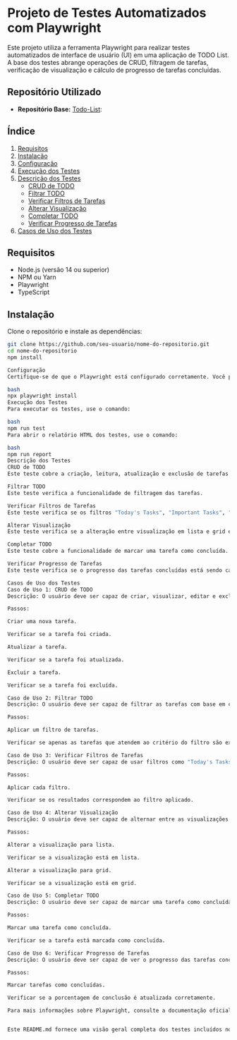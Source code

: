 # Projeto de Testes Automatizados com Playwright

Este projeto utiliza a ferramenta Playwright para realizar testes automatizados de interface de usuário (UI) em uma aplicação de TODO List. A base dos testes abrange operações de CRUD, filtragem de tarefas, verificação de visualização e cálculo de progresso de tarefas concluídas.

## Repositório Utilizado

- **Repositório Base:** [Todo-List](https://github.com/ZiadSheriif/Todo-List):

## Índice

1. [Requisitos](#requisitos)
2. [Instalação](#instalação)
3. [Configuração](#configuração)
4. [Execução dos Testes](#execução-dos-testes)
5. [Descrição dos Testes](#descrição-dos-testes)
    - [CRUD de TODO](#crud-de-todo)
    - [Filtrar TODO](#filtrar-todo)
    - [Verificar Filtros de Tarefas](#verificar-filtros-de-tarefas)
    - [Alterar Visualização](#alterar-visualização)
    - [Completar TODO](#completar-todo)
    - [Verificar Progresso de Tarefas](#verificar-progresso-de-tarefas)
6. [Casos de Uso dos Testes](#casos-de-uso-dos-testes)

## Requisitos

- Node.js (versão 14 ou superior)
- NPM ou Yarn
- Playwright
- TypeScript

## Instalação

Clone o repositório e instale as dependências:

```bash
git clone https://github.com/seu-usuario/nome-do-repositorio.git
cd nome-do-repositorio
npm install

Configuração
Certifique-se de que o Playwright está configurado corretamente. Você pode inicializar o Playwright com o comando abaixo:

bash
npx playwright install
Execução dos Testes
Para executar os testes, use o comando:

bash
npm run test
Para abrir o relatório HTML dos testes, use o comando:

bash
npm run report
Descrição dos Testes
CRUD de TODO
Este teste cobre a criação, leitura, atualização e exclusão de tarefas na aplicação TODO List.

Filtrar TODO
Este teste verifica a funcionalidade de filtragem das tarefas.

Verificar Filtros de Tarefas
Este teste verifica se os filtros "Today's Tasks", "Important Tasks", "Completed Tasks" e "Uncompleted Tasks" estão funcionando corretamente.

Alterar Visualização
Este teste verifica se a alteração entre visualização em lista e grid está funcionando corretamente.

Completar TODO
Este teste cobre a funcionalidade de marcar uma tarefa como concluída.

Verificar Progresso de Tarefas
Este teste verifica se o progresso das tarefas concluídas está sendo calculado corretamente.

Casos de Uso dos Testes
Caso de Uso 1: CRUD de TODO
Descrição: O usuário deve ser capaz de criar, visualizar, editar e excluir tarefas na aplicação.

Passos:

Criar uma nova tarefa.

Verificar se a tarefa foi criada.

Atualizar a tarefa.

Verificar se a tarefa foi atualizada.

Excluir a tarefa.

Verificar se a tarefa foi excluída.

Caso de Uso 2: Filtrar TODO
Descrição: O usuário deve ser capaz de filtrar as tarefas com base em critérios específicos.

Passos:

Aplicar um filtro de tarefas.

Verificar se apenas as tarefas que atendem ao critério do filtro são exibidas.

Caso de Uso 3: Verificar Filtros de Tarefas
Descrição: O usuário deve ser capaz de usar filtros como "Today's Tasks", "Important Tasks", "Completed Tasks" e "Uncompleted Tasks" corretamente.

Passos:

Aplicar cada filtro.

Verificar se os resultados correspondem ao filtro aplicado.

Caso de Uso 4: Alterar Visualização
Descrição: O usuário deve ser capaz de alternar entre as visualizações de lista e grid.

Passos:

Alterar a visualização para lista.

Verificar se a visualização está em lista.

Alterar a visualização para grid.

Verificar se a visualização está em grid.

Caso de Uso 5: Completar TODO
Descrição: O usuário deve ser capaz de marcar uma tarefa como concluída.

Passos:

Marcar uma tarefa como concluída.

Verificar se a tarefa está marcada como concluída.

Caso de Uso 6: Verificar Progresso de Tarefas
Descrição: O usuário deve ser capaz de ver o progresso das tarefas concluídas.

Passos:

Marcar tarefas como concluídas.

Verificar se a porcentagem de conclusão é atualizada corretamente.

Para mais informações sobre Playwright, consulte a documentação oficial.


Este README.md fornece uma visão geral completa dos testes incluídos no projeto, incluindo instruções de configuração e execução, bem como descrições detalhadas dos testes e dos casos de uso. Certifique-se de ajustar os detalhes conforme necessário para seu projeto específico. Se precisar de mais assistência ou tiver outras perguntas, estou à disposição para ajudar!